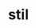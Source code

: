 ---
title: stil
eleventyNavigation:
    key: stil
    parent: kod
    order: 3
    excerpt: Kodstil
---